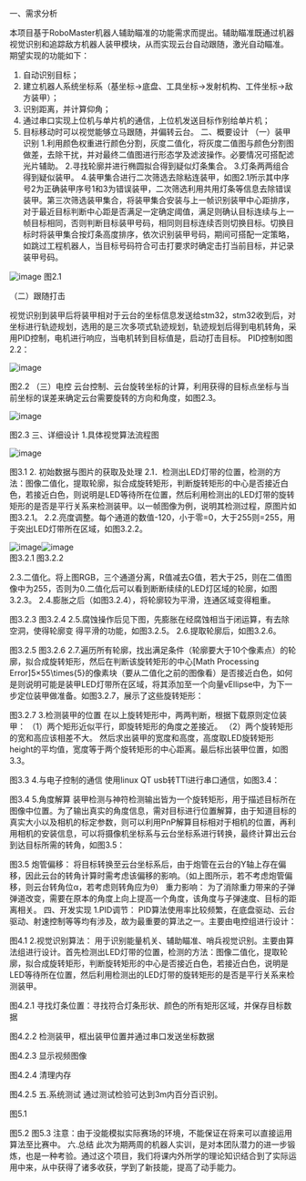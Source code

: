 一、需求分析

本项目基于RoboMaster机器人辅助瞄准的功能需求而提出。辅助瞄准既通过机器视觉识别和追踪敌方机器人装甲模块，从而实现云台自动跟随，激光自动瞄准。
期望实现的功能如下：
1.	自动识别目标；
2.	建立机器人系统坐标系（基坐标->底盘、工具坐标->发射机构、工件坐标->敌方装甲）；
3.	识别距离，并计算仰角；
4.	通过串口实现上位机与单片机的通信，上位机发送目标作别给单片机；
5.	目标移动时可以视觉能够立马跟随，并偏转云台。
二、概要设计
（一）装甲识别
1.利用颜色权重进行颜色分割，灰度二值化，将灰度二值图与颜色分割图做差，去除干扰，并对最终二值图进行形态学及滤波操作。必要情况可搭配滤光片辅助。
2.寻找轮廓并进行椭圆拟合得到疑似灯条集合。
3.灯条两两组合得到疑似装甲。
4.装甲集合进行二次筛选去除粘连装甲，如图2.1所示其中序号2为正确装甲序号1和3为错误装甲，二次筛选利用共用灯条等信息去除错误装甲。第三次筛选装甲集合，将装甲集合安装与上一帧识别装甲中心距排序，对于最近目标判断中心距是否满足一定确定阈值，满足则确认目标连续与上一帧目标相同，否则判断目标装甲号码，相同则目标连续否则切换目标。切换目标时将装甲集合按灯条高度排序，依次识别装甲号码，期间可搭配一定策略，如跳过工程机器人，当目标号码符合可击打要求时确定击打当前目标，并记录装甲号码。

 ![image](https://user-images.githubusercontent.com/55519437/138230944-f7ab97e6-d092-4ced-b2a1-b7e8f06f15d2.png)
图2.1

（二）跟随打击

视觉识别到装甲后将装甲相对于云台的坐标信息发送给stm32，stm32收到后，对坐标进行轨迹规划，选用的是三次多项式轨迹规划，轨迹规划后得到电机转角，采用PID控制，电机进行响应，当电机转到目标值是，启动打击目标。
PID控制如图2.2：

![image](https://user-images.githubusercontent.com/55519437/138231168-25f0d341-4844-4d23-b5fe-7aa0f01ddcce.png)
 
图2.2
（三）电控
云台控制、云台旋转坐标的计算，利用获得的目标点坐标与当前坐标的误差来确定云台需要旋转的方向和角度，如图2.3。

![image](https://user-images.githubusercontent.com/55519437/138231233-291e1dc6-af7c-4086-823c-e5ef88335f14.png)

图2.3
三、详细设计
1.具体视觉算法流程图

![image](https://user-images.githubusercontent.com/55519437/138231276-9ca99b18-cb6d-48ab-82f0-2b950bb42d62.png)

图3.1
2. 初始数据与图片的获取及处理
2.1．检测出LED灯带的位置，检测的方法：图像二值化，提取轮廓，拟合成旋转矩形，判断旋转矩形的中心是否接近白色，若接近白色，则说明是LED等待所在位置，然后利用检测出的LED灯带的旋转矩形的是否是平行关系来检测装甲。以一帧图像为例，说明其检测过程，原图片如图3.2.1。
2.2.亮度调整。每个通道的数值-120，小于零=0，大于255则=255，用于突出LED灯带所在区域，如图3.2.2。

![image](https://user-images.githubusercontent.com/55519437/138231317-c356ee13-3222-4298-b902-a534c5c91c4d.png)![image](https://user-images.githubusercontent.com/55519437/138231338-3ad2ea68-7744-4c9c-8ea6-f4c0621d7142.png)	 
图3.2.1	图3.2.2

2.3.二值化。将上图RGB，三个通道分离，R值减去G值，若大于25，则在二值图像中为255，否则为0.二值化后可以看到断断续续的LED灯区域的轮廓，如图3.2.3。
2.4.膨胀之后（如图3.2.4），将轮廓较为平滑，连通区域变得粗重。
 	 
图3.2.3	图3.2.4
2.5.腐蚀操作后见下图，先膨胀在经腐蚀相当于闭运算，有去除空洞，使得轮廓变 得平滑的功能，如图3.2.5。
2.6.提取轮廓后，如图3.2.6。
 	 
图3.2.5	图3.2.6
2.7.遍历所有轮廓，找出满足条件（轮廓要大于10个像素点）的轮廓，拟合成旋转矩形，然后在判断该旋转矩形的中心[Math Processing Error]5×55\times{5}的像素块（要从二值化之前的图像看）是否接近白色，如何是则说明可能是装甲LED灯带所在区域，将其添加至一个向量vEllipse中，为下一步定位装甲做准备。如图3.2.7，展示了这些旋转矩形：
 
图3.2.7
3.检测装甲的位置
在以上旋转矩形中，两两判断，根据下载原则定位装甲：
（1）两个矩形近似平行，即旋转矩形的角度之差接近。
（2）两个旋转矩形的宽和高应该相差不大。
然后求出装甲的宽度和高度，高度取LED旋转矩形height的平均值，宽度等于两个旋转矩形的中心距离。最后标出装甲位置，如图3.3。
 
图3.3
4.与电子控制的通信
使用linux QT usb转TTl进行串口通信，如图3.4：
 
图3.4
5.角度解算
装甲检测与神符检测输出皆为一个旋转矩形，用于描述目标所在图像中位置。为了输出真实的角度信息，需对目标进行位置解算，由于知道目标的真实大小以及相机的标定参数，则可以利用PnP解算目标相对于相机的位置，再利用相机的安装信息，可以将摄像机坐标系与云台坐标系进行转换，最终计算出云台到达目标所需的转角，如图3.5：
 
图3.5
炮管偏移：
将目标转换至云台坐标系后，由于炮管在云台的Y轴上存在偏移，因此云台的转角计算时需考虑该偏移的影响。（如上图所示，若不考虑炮管偏移，则云台转角位α，若考虑则转角应为θ）
重力影响：
为了消除重力带来的子弹弹道改变，需要在原本的角度上向上提高一个角度，该角度与子弹速度、目标的距离相关。
四、开发实现
1.PID调节：
PID算法使用率比较频繁，在底盘驱动、云台驱动、射速控制等等均有涉及，故为最重要的算法之一。主要由电控组进行设计：
 
图4.1
2.视觉识别算法：
用于识别能量机关、辅助瞄准、哨兵视觉识别。主要由算法组进行设计。首先检测出LED灯带的位置，检测的方法：图像二值化，提取轮廓，拟合成旋转矩形，判断旋转矩形的中心是否接近白色，若接近白色，说明是LED等待所在位置，然后利用检测出的LED灯带的旋转矩形的是否是平行关系来检测装甲。
 
图4.2.1
寻找灯条位置：寻找符合灯条形状、颜色的所有矩形区域，并保存目标数据
 
图4.2.2
检测装甲，框出装甲位置并通过串口发送坐标数据
 
图4.2.3
显示视频图像
 
图4.2.4
清理内存
 
图4.2.5
五.系统测试
通过测试检验可达到3m内百分百识别。
 
图5.1
 	 
图5.2	图5.3
注意：由于没能模拟实际赛场的环境，不能保证在将来可以直接运用算法至比赛中。
六.总结
此次为期两周的机器人实训，是对本团队潜力的进一步锻炼，也是一种考验。通过这个项目，我们将课内外所学的理论知识结合到了实际运用中来，从中获得了诸多收获，学到了新技能，提高了动手能力。 
